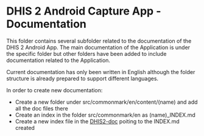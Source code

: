 # DHIS 2 Android Capture App - Documentation

This folder contains several subfolder related to the documentation of the DHIS 2 Android App. The main documentation of the Application is under the specific folder but other folders have been added to include documentation related to the Application. 

Current documentation has only been written in English although the folder structure is already prepared to support different languages.

In order to create new documentation:

* Create a new folder under src/commonmark/en/content/(name) and add all the doc files there
* Create an index in the folder src/commonmark/en as (name)\_INDEX.md
* Create a new index file in the [DHIS2-doc](https://github.com/dhis2/dhis2-docs/tree/master/src/commonmark/en) poiting to the INDEX.md created
